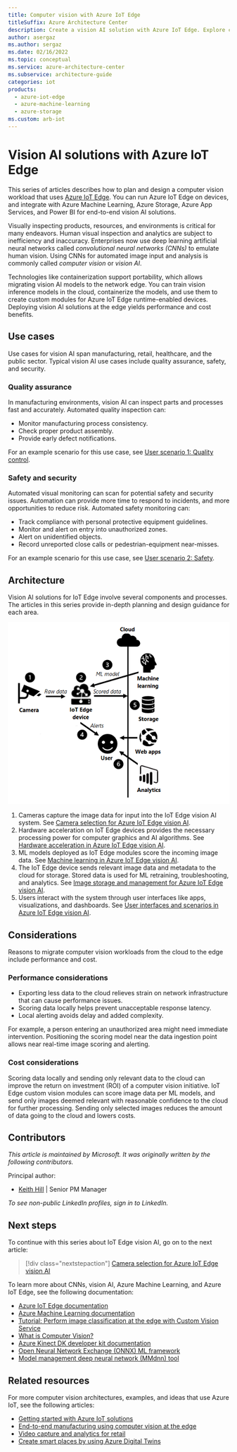 ```yaml
---
title: Computer vision with Azure IoT Edge
titleSuffix: Azure Architecture Center
description: Create a vision AI solution with Azure IoT Edge. Explore computer vision hardware, machine learning and storage requirements, alerting, and user interfaces.
author: asergaz
ms.author: sergaz
ms.date: 02/16/2022
ms.topic: conceptual
ms.service: azure-architecture-center
ms.subservice: architecture-guide
categories: iot
products:
  - azure-iot-edge
  - azure-machine-learning
  - azure-storage
ms.custom: arb-iot
---
```


# Vision AI solutions with Azure IoT Edge

This series of articles describes how to plan and design a computer vision workload that uses [Azure IoT Edge](https://azure.microsoft.com/services/iot-edge). You can run Azure IoT Edge on devices, and integrate with Azure Machine Learning, Azure Storage, Azure App Services, and Power BI for end-to-end vision AI solutions.

Visually inspecting products, resources, and environments is critical for many endeavors. Human visual inspection and analytics are subject to inefficiency and inaccuracy. Enterprises now use deep learning artificial neural networks called *convolutional neural networks (CNNs)* to emulate human vision. Using CNNs for automated image input and analysis is commonly called *computer vision* or *vision AI*.

Technologies like containerization support portability, which allows migrating vision AI models to the network edge. You can train vision inference models in the cloud, containerize the models, and use them to create custom modules for Azure IoT Edge runtime-enabled devices. Deploying vision AI solutions at the edge yields performance and cost benefits.

## Use cases

Use cases for vision AI span manufacturing, retail, healthcare, and the public sector. Typical vision AI use cases include quality assurance, safety, and security.

### Quality assurance

In manufacturing environments, vision AI can inspect parts and processes fast and accurately. Automated quality inspection can:

- Monitor manufacturing process consistency.
- Check proper product assembly.
- Provide early defect notifications.

For an example scenario for this use case, see [User scenario 1: Quality control](user-interface.md#user-scenario-1-quality-control).

### Safety and security

Automated visual monitoring can scan for potential safety and security issues. Automation can provide more time to respond to incidents, and more opportunities to reduce risk. Automated safety monitoring can:

- Track compliance with personal protective equipment guidelines.
- Monitor and alert on entry into unauthorized zones.
- Alert on unidentified objects.
- Record unreported close calls or pedestrian-equipment near-misses.

For an example scenario for this use case, see [User scenario 2: Safety](user-interface.md#user-scenario-2-safety).

## Architecture

Vision AI solutions for IoT Edge involve several components and processes. The articles in this series provide in-depth planning and design guidance for each area.

![Diagram that shows the basic components of an IoT Edge vision AI solution.](./images/iot-edge-architecture.png)

1. Cameras capture the image data for input into the IoT Edge vision AI system. See [Camera selection for Azure IoT Edge vision AI](./camera.md).
1. Hardware acceleration on IoT Edge devices provides the necessary processing power for computer graphics and AI algorithms. See [Hardware acceleration in Azure IoT Edge vision AI](./hardware.md).
1. ML models deployed as IoT Edge modules score the incoming image data. See [Machine learning in Azure IoT Edge vision AI](./machine-learning.yml).
1. The IoT Edge device sends relevant image data and metadata to the cloud for storage. Stored data is used for ML retraining, troubleshooting, and analytics. See [Image storage and management for Azure IoT Edge vision AI](./image-storage.md).
1. Users interact with the system through user interfaces like apps, visualizations, and dashboards. See [User interfaces and scenarios in Azure IoT Edge vision AI](./user-interface.md).

## Considerations

Reasons to migrate computer vision workloads from the cloud to the edge include performance and cost.

### Performance considerations

- Exporting less data to the cloud relieves strain on network infrastructure that can cause performance issues.
- Scoring data locally helps prevent unacceptable response latency.
- Local alerting avoids delay and added complexity.

For example, a person entering an unauthorized area might need immediate intervention. Positioning the scoring model near the data ingestion point allows near real-time image scoring and alerting.

### Cost considerations

Scoring data locally and sending only relevant data to the cloud can improve the return on investment (ROI) of a computer vision initiative. IoT Edge custom vision modules can score image data per ML models, and send only images deemed relevant with reasonable confidence to the cloud for further processing. Sending only selected images reduces the amount of data going to the cloud and lowers costs.

## Contributors

*This article is maintained by Microsoft. It was originally written by the following contributors.* 

Principal author:

 - [Keith Hill](https://www.linkedin.com/in/keith-hill-072060102/) | Senior PM Manager
 
*To see non-public LinkedIn profiles, sign in to LinkedIn.*

## Next steps

To continue with this series about IoT Edge vision AI, go on to the next article:

> [!div class="nextstepaction"]
> [Camera selection for Azure IoT Edge vision AI](./camera.md)

To learn more about CNNs, vision AI, Azure Machine Learning, and Azure IoT Edge, see the following documentation:

- [Azure IoT Edge documentation](/azure/iot-edge)
- [Azure Machine Learning documentation](/azure/machine-learning)
- [Tutorial: Perform image classification at the edge with Custom Vision Service](/azure/iot-edge/tutorial-deploy-custom-vision)
- [What is Computer Vision?](/azure/cognitive-services/computer-vision/overview)
- [Azure Kinect DK developer kit documentation](/azure/kinect-dk)
- [Open Neural Network Exchange (ONNX) ML framework](https://onnx.ai)
- [Model management deep neural network (MMdnn) tool](https://github.com/Microsoft/MMdnn)

## Related resources

For more computer vision architectures, examples, and ideas that use Azure IoT, see the following articles:

- [Getting started with Azure IoT solutions](../../reference-architectures/iot/iot-architecture-overview.md)
- [End-to-end manufacturing using computer vision at the edge](../../reference-architectures/ai/end-to-end-smart-factory.yml)
- [Video capture and analytics for retail](../../networking/idea/video-analytics.yml)
- [Create smart places by using Azure Digital Twins](../../example-scenario/iot/smart-places.yml)
